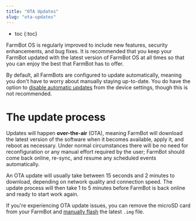 ```yaml
---
title: "OTA Updates"
slug: "ota-updates"
---
```


* toc
{:toc}

FarmBot OS is regularly improved to include new features, security enhancements, and bug fixes. It is recommended that you keep your FarmBot updated with the latest version of FarmBot OS at all times so that you can enjoy the best that FarmBot has to offer.

By default, all FarmBots are configured to update automatically, meaning you don't have to worry about manually staying up-to-date. You do have the option to [disable automatic updates](../../Web-App/device/device-settings.md#farmbot-os-auto-update) from the device settings, though this is not recommended.

# The update process
Updates will happen **over-the-air** (OTA), meaning FarmBot will download the latest version of the software when it becomes available, apply it, and reboot as necessary. Under normal circumstances there will be no need for reconfiguration or any manual effort required by the user; FarmBot should come back online, re-sync, and resume any scheduled events automatically.

An OTA update will usually take between 15 seconds and 2 minutes to download, depending on network quality and connection speed. The update process will then take 1 to 5 minutes before FarmBot is back online and ready to start work again.

If you're experiencing OTA update issues, you can remove the microSD card from your FarmBot and [manually flash](../farmbot-os.md#installing-farmbot-os) the latest `.img` file.
